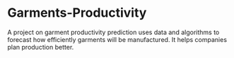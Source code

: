 # Garments-Productivity
A project on garment productivity prediction uses data and algorithms to forecast how efficiently garments will be manufactured. It helps companies plan production better.
